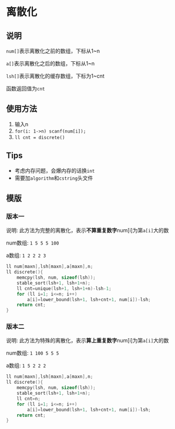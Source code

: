 # 离散化

## 说明
`num[]`表示离散化之前的数组，下标从1~n

`a[]`表示离散化之后的数组，下标从1~n

`lsh[]`表示离散化的缓存数组，下标为1~cnt

函数返回值为`cnt`

## 使用方法
1. 输入n
2. `for(i: 1->n) scanf(num[i]);`
3. `ll cnt = discrete()`

## Tips
* 考虑内存问题，会爆内存的话换`int`
* 需要加`algorithm`和`cstring`头文件

## 模版
### 版本一
说明: 此方法为完整的离散化，表示**不算重复数字**num[i]为第`a[i]`大的数

num数组: `1 5 5 5 100`

a数组:   `1 2 2 2 3`


```C++
ll num[maxn],lsh[maxn],a[maxn],n;
ll discrete(){
    memcpy(lsh, num, sizeof(lsh));
    stable_sort(lsh+1, lsh+1+n);
    ll cnt=unique(lsh+1, lsh+1+n)-lsh-1;
    for (ll i=1; i<=n; i++)
        a[i]=lower_bound(lsh+1, lsh+cnt+1, num[i])-lsh;
    return cnt;
}
```

### 版本二
说明: 此方法为特殊的离散化，表示**算上重复数字**num[i]为第`a[i]`大的数

num数组: `1 100 5 5 5`

a数组:   `1 5 2 2 2`


```C++
ll num[maxn],lsh[maxn],a[maxn],n;
ll discrete(){
    memcpy(lsh, num, sizeof(lsh));
    stable_sort(lsh+1, lsh+1+n);
    ll cnt=n;
    for (ll i=1; i<=n; i++)
        a[i]=lower_bound(lsh+1, lsh+cnt+1, num[i])-lsh;
    return cnt;
}
```